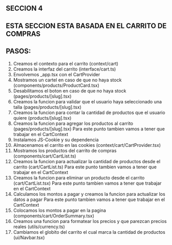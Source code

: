 ## SECCION 4
## ESTA SECCION ESTA BASADA EN EL CARRITO DE COMPRAS
## PASOS:
1. Creamos el contexto para el carrito (context/cart)
2. Creamos la interfaz del carrito (interface/cart.ts)
3. Envolvemos _app.tsx con el CartProvider
4. Mostramos un cartel en caso de que no haya stock (components/products/ProductCard.tsx)
5. Desabilitamos el boton en caso de que no haya stock (pages/products/[slug].tsx)
6. Creamos la funcion para validar que el usuario haya seleccionado una talla (pages/products/[slug].tsx)
7. Creamos la funcion para contar la cantidad de productos que el usuario quiere (products/[slug].tsx)
8. Creamos la funcion para agregar los productos al carrito (pages/products/[slug].tsx)
Para este punto tambien vamos a tener que trabajar en el CartContext
9. Instalamos JS-Cookie y su dependencia
10. Almacenamos el carrito en las cookies (context/cart/CartProvider.tsx)
11. Mostramos los productos del carrito de compras (components/cart/CartList.ts)
12. Creamos la funcion para actualizar la cantidad de productos desde el carrito (cart/CartList.ts) 
Para este punto tambien vamos a tener que trabajar en el CartContext
13. Creamos la funcion para eliminar un producto desde el carrito (cart/CartList.tsx)
Para este punto tambien vamos a tener que trabajar en el CartContext
14. Calculamos los montos a pagar y creamos la funcion para actualizar los datos a pagar
Para este punto tambien vamos a tener que trabajar en el CartContext
15. Colocamos los montos a pagar en la pagina (components/cart/OrderSummary.tsx)
16. Creamos una funcion para formatear los precios y que parezcan precios reales (utils/currency.ts)
17. Cambiamos el globito del carrito el cual marca la cantidad de productos (ui/Navbar.tsx)